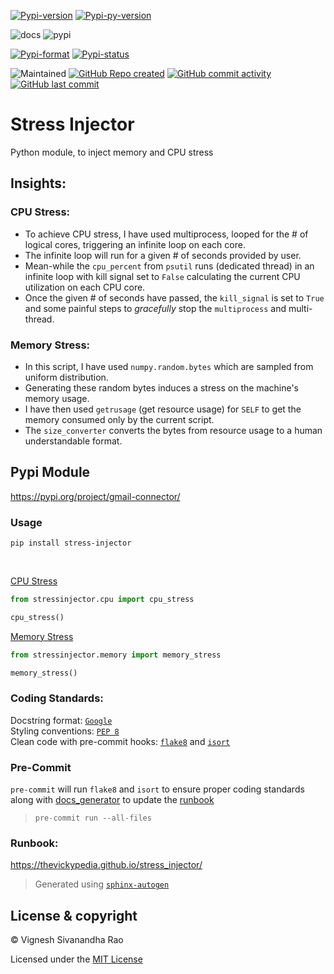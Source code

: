 [![Pypi-version](https://img.shields.io/pypi/v/stress-injector)](https://pypi.org/project/stress-injector)
[![Pypi-py-version](https://img.shields.io/pypi/pyversions/stress-injector)](https://pypi.org/project/stress-injector)

![docs](https://github.com/thevickypedia/stress_injector/actions/workflows/docs.yml/badge.svg)
![pypi](https://github.com/thevickypedia/stress_injector/actions/workflows/python-publish.yml/badge.svg)

[![Pypi-format](https://img.shields.io/pypi/format/stress-injector)](https://pypi.org/project/stress-injector/#files)
[![Pypi-status](https://img.shields.io/pypi/status/stress-injector)](https://pypi.org/project/stress-injector)

![Maintained](https://img.shields.io/maintenance/yes/2021)
[![GitHub Repo created](https://img.shields.io/date/1599432310)](https://api.github.com/repos/thevickypedia/stress_injector)
[![GitHub commit activity](https://img.shields.io/github/commit-activity/y/thevickypedia/stress_injector)](https://api.github.com/repos/thevickypedia/stress-injector)
[![GitHub last commit](https://img.shields.io/github/last-commit/thevickypedia/stress_injector)](https://api.github.com/repos/thevickypedia/stress-injector)

# Stress Injector
Python module, to inject memory and CPU stress

## Insights:

### CPU Stress:
* To achieve CPU stress, I have used multiprocess, looped for the # of logical cores, triggering an infinite loop on
  each core.
* The infinite loop will run for a given # of seconds provided by user.
* Mean-while the `cpu_percent` from `psutil` runs (dedicated thread) in an infinite loop with kill signal set to `False`
  calculating the current CPU utilization on each CPU core.
* Once the given # of seconds have passed, the `kill_signal` is set to `True` and some painful steps to _gracefully_
  stop the `multiprocess` and multi-thread.

### Memory Stress:
* In this script, I have used `numpy.random.bytes` which are sampled from uniform distribution.
* Generating these random bytes induces a stress on the machine's memory usage.
* I have then used `getrusage` (get resource usage) for `SELF` to get the memory consumed only by the current script.
* The `size_converter` converts the bytes from resource usage to a human understandable format.



## Pypi Module
https://pypi.org/project/gmail-connector/

### Usage
`pip install stress-injector`

<br>

[CPU Stress](https://github.com/thevickypedia/stress_injector/blob/main/stressinjector/cpu.py)
```python
from stressinjector.cpu import cpu_stress

cpu_stress()
```

[Memory Stress](https://github.com/thevickypedia/stress_injector/blob/main/stressinjector/memory.py)
```python
from stressinjector.memory import memory_stress

memory_stress()
```

### Coding Standards:
Docstring format: [`Google`](https://google.github.io/styleguide/pyguide.html#38-comments-and-docstrings) <br>
Styling conventions: [`PEP 8`](https://www.python.org/dev/peps/pep-0008/) <br>
Clean code with pre-commit hooks: [`flake8`](https://flake8.pycqa.org/en/latest/) and 
[`isort`](https://pycqa.github.io/isort/)

### Pre-Commit
`pre-commit` will run `flake8` and `isort` to ensure proper coding standards along with [docs_generator](gen_docs.sh) 
to update the [runbook](#Runbook)
> `pre-commit run --all-files`

### Runbook:
https://thevickypedia.github.io/stress_injector/

> Generated using [`sphinx-autogen`](https://www.sphinx-doc.org/en/master/man/sphinx-autogen.html)

## License & copyright

&copy; Vignesh Sivanandha Rao

Licensed under the [MIT License](LICENSE)
